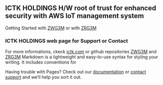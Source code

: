 

## ICTK HOLDINGS H/W root of trust for enhanced security with AWS IoT management system

Getting Started with [ZWG3M](https://ictk-solution-dev.github.io/zwg3m/zwg3m-GettingStarted.html)
or with [ZRG3M](https://ictk-solution-dev.github.io/zrg3m/zrg3m-GettingStarted.html)


### ICTK HOLDINGS web page for Support or Contact
For more informations, ckeck [ictk.com](https://ictk.com)
or github repositories [ZWG3M](https://github.com/ictk-solution-dev/zwg3m) and [ZRG3M](https://github.com/ictk-solution-dev/zrg3m)
Markdown is a lightweight and easy-to-use syntax for styling your writing. It includes conventions for


Having trouble with Pages? Check out our [documentation](https://help.github.com/categories/github-pages-basics/) or [contact support](https://github.com/contact) and we’ll help you sort it out.
